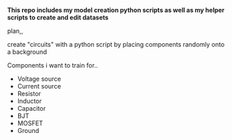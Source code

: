 **This repo includes my model creation python scripts as well as my helper scripts to create and edit datasets**

plan,,


create "circuits" with a python script by placing components randomly onto a background 

Components i want to train for..

- Voltage source
- Current source
- Resistor
- Inductor
- Capacitor
- BJT
- MOSFET
- Ground
